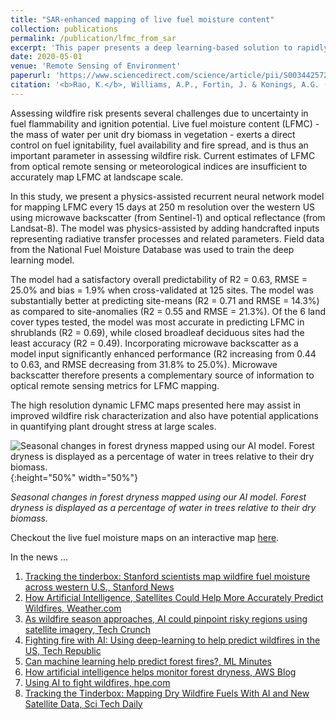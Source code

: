```yaml
---
title: "SAR-enhanced mapping of live fuel moisture content"
collection: publications
permalink: /publication/lfmc_from_sar
excerpt: 'This paper presents a deep learning-based solution to rapidly estimate forest dryness across western USA.'
date: 2020-05-01
venue: 'Remote Sensing of Environment'
paperurl: 'https://www.sciencedirect.com/science/article/pii/S003442572030167X'
citation: '<b>Rao, K.</b>, Williams, A.P., Fortin, J. & Konings, A.G. (2020). SAR-enhanced mapping of live fuel moisture content. <i>Remote Sens. Environ.</i>, 245.'
---
```


Assessing wildfire risk presents several challenges due to uncertainty in fuel flammability and ignition potential. Live fuel moisture content (LFMC) - the mass of water per unit dry biomass in vegetation - exerts a direct control on fuel ignitability, fuel availability and fire spread, and is thus an important parameter in assessing wildfire risk. Current estimates of LFMC from optical remote sensing or meteorological indices are insufficient to accurately map LFMC at landscape scale. 

In this study, we present a physics-assisted recurrent neural network model for mapping LFMC every 15 days at 250 m resolution over the western US using microwave backscatter (from Sentinel-1) and optical reflectance (from Landsat-8). The model was physics-assisted by adding handcrafted inputs representing radiative transfer processes and related parameters. Field data from the National Fuel Moisture Database was used to train the deep learning model. 

The model had a satisfactory overall predictability of R2 = 0.63, RMSE = 25.0% and bias = 1.9% when cross-validated at 125 sites. The model was substantially better at predicting site-means (R2 = 0.71 and RMSE = 14.3%) as compared to site-anomalies (R2 = 0.55 and RMSE = 21.3%). Of the 6 land cover types tested, the model was most accurate in predicting LFMC in shrublands (R2 = 0.69), while closed broadleaf deciduous sites had the least accuracy (R2 = 0.49). Incorporating microwave backscatter as a model input significantly enhanced performance (R2 increasing from 0.44 to 0.63, and RMSE decreasing from 31.8% to 25.0%). Microwave backscatter therefore presents a complementary source of information to optical remote sensing metrics for LFMC mapping. 

The high resolution dynamic LFMC maps presented here may assist in improved wildfire risk characterization and also have potential applications in quantifying plant drought stress at large scales.

![Seasonal changes in forest dryness mapped using our AI model. Forest dryness is displayed as a percentage of water in trees relative to their dry biomass.](/images/lfmc.gif){:height="50%" width="50%"}

_Seasonal changes in forest dryness mapped using our AI model. Forest dryness is displayed as a percentage of water in trees relative to their dry biomass._

Checkout the live fuel moisture maps on an interactive map <a href="https://kkraoj.users.earthengine.app/view/live-fuel-moisture" target="_blank">here</a>.

In the news ...

1. [Tracking the tinderbox: Stanford scientists map wildfire fuel moisture across western U.S., Stanford News](https://news.stanford.edu/2020/05/21/mapping-dry-wildfire-fuels-ai-new-satellite-data/)
1. [How Artificial Intelligence, Satellites Could Help More Accurately Predict Wildfires, Weather.com](https://weather.com/safety/wildfires/news/2020-06-02-new-research-could-help-predict-wildfires)
1. [As wildfire season approaches, AI could pinpoint risky regions using satellite imagery, Tech Crunch](https://techcrunch.com/2020/05/29/as-wildfire-season-approaches-ai-could-pinpoint-risky-regions-using-satellite-imagery/)
1. [Fighting fire with AI: Using deep-learning to help predict wildfires in the US, Tech Republic](https://www.techrepublic.com/article/fighting-fire-with-ai-using-deep-learning-to-help-predict-wildfires-in-the-us/)
1. [Can machine learning help predict forest fires?, ML Minutes](https://www.mlminutes.com/post/2-krishna-rao-can-machine-learning-help-predict-forest-fires)
1. [How artificial intelligence helps monitor forest dryness, AWS Blog](https://aws.amazon.com/blogs/publicsector/how-artificial-intelligence-helps-monitor-forest-dryness/)
1. [Using AI to fight wildfires, hpe.com](https://www.hpe.com/us/en/insights/articles/using-AI-to-fight-wildfires-2101.html)
1. [Tracking the Tinderbox: Mapping Dry Wildfire Fuels With AI and New Satellite Data, Sci Tech Daily](https://scitechdaily.com/tracking-the-tinderbox-mapping-dry-wildfire-fuels-with-ai-and-new-satellite-data/)